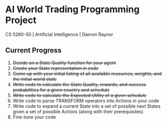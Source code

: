 # **AI World Trading Programming Project**
CS 5260-50 | Artificial Intelligence | Damon Raynor

## Current Progress 
1. ~~Decide on a State Quality function for your agent~~
2. ~~Create your State representation in code~~
3. ~~Come up with your initial listing of all available resources, weights, and the initial world state~~
4. ~~Write code to calculate the State Quality, rewards, and success probabilities for a given country and schedule~~
5. ~~Write code to calculate the Expected Utility of a given schedule~~
6. Write code to parse TRANSFORM operators into Actions in your code
7. Write code to expand a current State into a set of possible next States given a set of
possible Actions (along with their prerequisites)
8. Fine-tune your code
